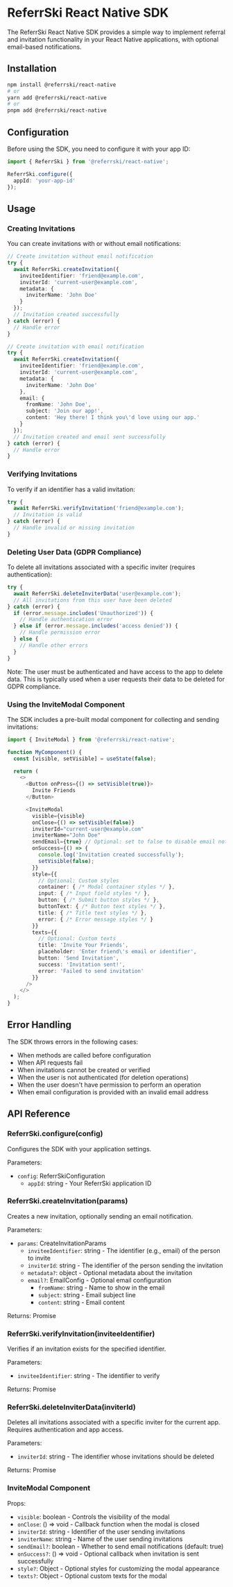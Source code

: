 # ReferrSki React Native SDK

The ReferrSki React Native SDK provides a simple way to implement referral and invitation functionality in your React Native applications, with optional email-based notifications.

## Installation

```bash
npm install @referrski/react-native
# or
yarn add @referrski/react-native
# or
pnpm add @referrski/react-native
```

## Configuration

Before using the SDK, you need to configure it with your app ID:

```typescript
import { ReferrSki } from '@referrski/react-native';

ReferrSki.configure({
  appId: 'your-app-id'
});
```

## Usage

### Creating Invitations

You can create invitations with or without email notifications:

```typescript
// Create invitation without email notification
try {
  await ReferrSki.createInvitation({
    inviteeIdentifier: 'friend@example.com',
    inviterId: 'current-user@example.com',
    metadata: {
      inviterName: 'John Doe'
    }
  });
  // Invitation created successfully
} catch (error) {
  // Handle error
}

// Create invitation with email notification
try {
  await ReferrSki.createInvitation({
    inviteeIdentifier: 'friend@example.com',
    inviterId: 'current-user@example.com',
    metadata: {
      inviterName: 'John Doe'
    },
    email: {
      fromName: 'John Doe',
      subject: 'Join our app!',
      content: 'Hey there! I think you\'d love using our app.'
    }
  });
  // Invitation created and email sent successfully
} catch (error) {
  // Handle error
}
```

### Verifying Invitations

To verify if an identifier has a valid invitation:

```typescript
try {
  await ReferrSki.verifyInvitation('friend@example.com');
  // Invitation is valid
} catch (error) {
  // Handle invalid or missing invitation
}
```

### Deleting User Data (GDPR Compliance)

To delete all invitations associated with a specific inviter (requires authentication):

```typescript
try {
  await ReferrSki.deleteInviterData('user@example.com');
  // All invitations from this user have been deleted
} catch (error) {
  if (error.message.includes('Unauthorized')) {
    // Handle authentication error
  } else if (error.message.includes('access denied')) {
    // Handle permission error
  } else {
    // Handle other errors
  }
}
```

Note: The user must be authenticated and have access to the app to delete data. This is typically used when a user requests their data to be deleted for GDPR compliance.

### Using the InviteModal Component

The SDK includes a pre-built modal component for collecting and sending invitations:

```typescript
import { InviteModal } from '@referrski/react-native';

function MyComponent() {
  const [visible, setVisible] = useState(false);

  return (
    <>
      <Button onPress={() => setVisible(true)}>
        Invite Friends
      </Button>

      <InviteModal
        visible={visible}
        onClose={() => setVisible(false)}
        inviterId="current-user@example.com"
        inviterName="John Doe"
        sendEmail={true} // Optional: set to false to disable email notifications
        onSuccess={() => {
          console.log('Invitation created successfully');
          setVisible(false);
        }}
        style={{
          // Optional: Custom styles
          container: { /* Modal container styles */ },
          input: { /* Input field styles */ },
          button: { /* Submit button styles */ },
          buttonText: { /* Button text styles */ },
          title: { /* Title text styles */ },
          error: { /* Error message styles */ }
        }}
        texts={{
          // Optional: Custom texts
          title: 'Invite Your Friends',
          placeholder: 'Enter friend\'s email or identifier',
          button: 'Send Invitation',
          success: 'Invitation sent!',
          error: 'Failed to send invitation'
        }}
      />
    </>
  );
}
```

## Error Handling

The SDK throws errors in the following cases:
- When methods are called before configuration
- When API requests fail
- When invitations cannot be created or verified
- When the user is not authenticated (for deletion operations)
- When the user doesn't have permission to perform an operation
- When email configuration is provided with an invalid email address

## API Reference

### ReferrSki.configure(config)

Configures the SDK with your application settings.

Parameters:
- `config`: ReferrSkiConfiguration
  - `appId`: string - Your ReferrSki application ID

### ReferrSki.createInvitation(params)

Creates a new invitation, optionally sending an email notification.

Parameters:
- `params`: CreateInvitationParams
  - `inviteeIdentifier`: string - The identifier (e.g., email) of the person to invite
  - `inviterId`: string - The identifier of the person sending the invitation
  - `metadata?`: object - Optional metadata about the invitation
  - `email?`: EmailConfig - Optional email configuration
    - `fromName`: string - Name to show in the email
    - `subject`: string - Email subject line
    - `content`: string - Email content

Returns: Promise<InvitationResponse>

### ReferrSki.verifyInvitation(inviteeIdentifier)

Verifies if an invitation exists for the specified identifier.

Parameters:
- `inviteeIdentifier`: string - The identifier to verify

Returns: Promise<void>

### ReferrSki.deleteInviterData(inviterId)

Deletes all invitations associated with a specific inviter for the current app.
Requires authentication and app access.

Parameters:
- `inviterId`: string - The identifier whose invitations should be deleted

Returns: Promise<void>

### InviteModal Component

Props:
- `visible`: boolean - Controls the visibility of the modal
- `onClose`: () => void - Callback function when the modal is closed
- `inviterId`: string - Identifier of the user sending invitations
- `inviterName`: string - Name of the user sending invitations
- `sendEmail?`: boolean - Whether to send email notifications (default: true)
- `onSuccess?`: () => void - Optional callback when invitation is sent successfully
- `style?`: Object - Optional styles for customizing the modal appearance
- `texts?`: Object - Optional custom texts for the modal 